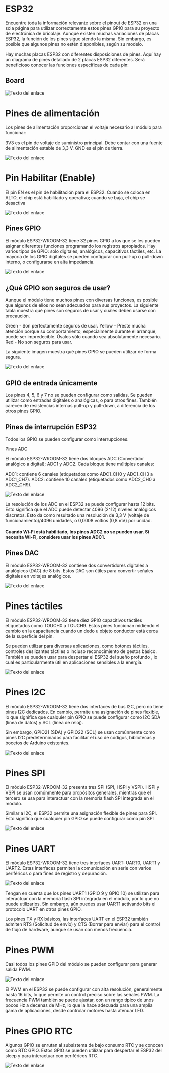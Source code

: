 # ESP32

Encuentre toda la información relevante sobre el pinout de ESP32 en una sola página para utilizar correctamente estos pines GPIO para su proyecto de electrónica de bricolaje. Aunque existen muchas variaciones de placas ESP32, la función de los pines sigue siendo la misma. Sin embargo, es posible que algunos pines no estén disponibles, según su modelo.

Hay muchas placas ESP32 con diferentes disposiciones de pines. Aquí hay un diagrama de pines detallado de 2 placas ESP32 diferentes. Será beneficioso conocer las funciones específicas de cada pin:

## Board

![Texto del enlace](/Doc/esp32.png)


# Pines de alimentación

Los pines de alimentación proporcionan el voltaje necesario al módulo para funcionar:

3V3 es el pin de voltaje de suministro principal. Debe contar con una fuente de alimentación estable de 3,3 V. GND es el pin de tierra.

![Texto del enlace](/Doc/esp32-pwr.png)

# Pin Habilitar (Enable)

El pin EN es el pin de habilitación para el ESP32. Cuando se coloca en ALTO, el chip está habilitado y operativo; cuando se baja, el chip se desactiva


![Texto del enlace](/Doc/esp32-enable.png)

## Pines GPIO

El módulo ESP32-WROOM-32 tiene 32 pines GPIO a los que se les pueden asignar diferentes funciones programando los registros apropiados. Hay varios tipos de GPIO: solo digitales, analógicos, capacitivos táctiles, etc. La mayoría de los GPIO digitales se pueden configurar con pull-up o pull-down interno, o configurarse en alta impedancia.

![Texto del enlace](/Doc/esp32-gpio.png)


## ¿Qué GPIO son seguros de usar?

Aunque el módulo tiene muchos pines con diversas funciones, es posible que algunos de ellos no sean adecuados para sus proyectos. La siguiente tabla muestra qué pines son seguros de usar y cuáles deben usarse con precaución.

Green -  Son perfectamente seguros de usar.
Yellow - Preste mucha atención porque su comportamiento, especialmente durante el arranque, puede ser impredecible. Úsalos sólo cuando sea absolutamente necesario.
Red - No son seguros para usar.

La siguiente imagen muestra qué pines GPIO se pueden utilizar de forma segura.

![Texto del enlace](/Doc/esp32-gpio-secure.png)


## GPIO de entrada únicamente

Los pines 4, 5, 6 y 7 no se pueden configurar como salidas. Se pueden utilizar como entradas digitales o analógicas, o para otros fines. También carecen de resistencias internas pull-up y pull-down, a diferencia de los otros pines GPIO.

## Pines de interrupción ESP32

Todos los GPIO se pueden configurar como interrupciones.


Pines ADC

El módulo ESP32-WROOM-32 tiene dos bloques ADC (Convertidor analógico a digital); ADC1 y ADC2. Cada bloque tiene múltiples canales:


ADC1: contiene 6 canales (etiquetados como ADC1_CH0 y ADC1_CH3 a ADC1_CH7).
ADC2: contiene 10 canales (etiquetados como ADC2_CH0 a ADC2_CH9).

![Texto del enlace](/Doc/esp32-adc.png)


La resolución de los ADC en el ESP32 se puede configurar hasta 12 bits. Esto significa que el ADC puede detectar 4096 (2^12) niveles analógicos discretos. Esto da como resultado una resolución de 3,3 V (voltaje de funcionamiento)/4096 unidades, o 0,0008 voltios (0,8 mV) por unidad.

#### Cuando Wi-Fi está habilitado, los pines ADC2 no se pueden usar. Si necesita Wi-Fi, considere usar los pines ADC1.


## Pines DAC

El módulo ESP32-WROOM-32 contiene dos convertidores digitales a analógicos (DAC) de 8 bits. Estos DAC son útiles para convertir señales digitales en voltajes analógicos.

![Texto del enlace](/Doc/esp32-dac.png)


# Pines táctiles

El módulo ESP32-WROOM-32 tiene diez GPIO capacitivos táctiles etiquetados como TOUCH0 a TOUCH9. Estos pines funcionan midiendo el cambio en la capacitancia cuando un dedo u objeto conductor está cerca de la superficie del pin.

Se pueden utilizar para diversas aplicaciones, como botones táctiles, controles deslizantes táctiles o incluso reconocimiento de gestos básico. También se pueden usar para despertar el ESP32 del sueño profundo , lo cual es particularmente útil en aplicaciones sensibles a la energía.

![Texto del enlace](/Doc/esp32-tactico.png)

# Pines I2C
El módulo ESP32-WROOM-32 tiene dos interfaces de bus I2C, pero no tiene pines I2C dedicados. En cambio, permite una asignación de pines flexible, lo que significa que cualquier pin GPIO se puede configurar como I2C SDA (línea de datos) y SCL (línea de reloj).

Sin embargo, GPIO21 (SDA) y GPIO22 (SCL) se usan comúnmente como pines I2C predeterminados para facilitar el uso de códigos, bibliotecas y bocetos de Arduino existentes.

![Texto del enlace](/Doc/esp32-i2c.png)

# Pines SPI

El módulo ESP32-WROOM-32 presenta tres SPI (SPI, HSPI y VSPI). HSPI y VSPI se usan comúnmente para propósitos generales, mientras que el tercero se usa para interactuar con la memoria flash SPI integrada en el módulo.

Similar a I2C, el ESP32 permite una asignación flexible de pines para SPI. Esto significa que cualquier pin GPIO se puede configurar como pin SPI

![Texto del enlace](/Doc/esp32-spi.png)

# Pines UART

El módulo ESP32-WROOM-32 tiene tres interfaces UART: UART0, UART1 y UART2. Estas interfaces permiten la comunicación en serie con varios periféricos o para fines de registro y depuración.


![Texto del enlace](/Doc/esp32-uart.png)


Tengan en cuenta que los pines UART1 (GPIO 9 y GPIO 10) se utilizan para interactuar con la memoria flash SPI integrada en el módulo, por lo que no puede utilizarlos. Sin embargo, aún puedes usar UART1 activando bits el protocolo UART en otros pines GPIO.


Los pines TX y RX básicos, las interfaces UART en el ESP32 también admiten RTS (Solicitud de envío) y CTS (Borrar para enviar) para el control de flujo de hardware, aunque se usan con menos frecuencia.


# Pines PWM

Casi todos los pines GPIO del módulo se pueden configurar para generar salida PWM.

![Texto del enlace](/Doc/esp32-pwm.png)

El PWM en el ESP32 se puede configurar con alta resolución, generalmente hasta 16 bits, lo que permite un control preciso sobre las señales PWM. La frecuencia PWM también se puede ajustar, con un rango típico de unos pocos Hz a decenas de MHz, lo que la hace adecuada para una amplia gama de aplicaciones, desde controlar motores hasta atenuar LED.

# Pines GPIO RTC

Algunos GPIO se enrutan al subsistema de bajo consumo RTC y se conocen como RTC GPIO. Estos GPIO se pueden utilizar para despertar el ESP32 del sleep y para interactuar con periféricos RTC.

![Texto del enlace](/Doc/esp32-rtc.png)






